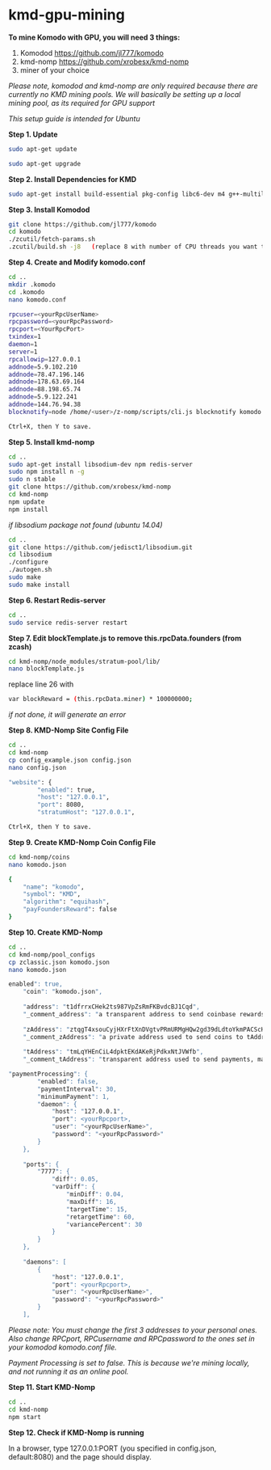 # kmd-gpu-mining

**To mine Komodo with GPU, you will need 3 things:**

1. Komodod   https://github.com/jl777/komodo
2. kmd-nomp    https://github.com/xrobesx/kmd-nomp
3. miner of your choice 

*Please note, komodod and kmd-nomp are only required because there are currently no KMD mining pools.* 
*We will basically be setting up a local mining pool, as its required for GPU support*

*This setup guide is intended for Ubuntu*


**Step 1. Update**
```bash
sudo apt-get update

sudo apt-get upgrade
```


**Step 2. Install Dependencies for KMD**
```bash
sudo apt-get install build-essential pkg-config libc6-dev m4 g++-multilib autoconf libtool ncurses-dev unzip git python zlib1g-dev wget bsdmainutils automake libboost-all-dev libssl-dev libprotobuf-dev protobuf-compiler libqt4-dev libqrencode-dev libdb++-dev ntp ntpdate
```


**Step 3. Install Komodod**
```bash
git clone https://github.com/jl777/komodo
cd komodo
./zcutil/fetch-params.sh
.zcutil/build.sh -j8   (replace 8 with number of CPU threads you want to use) (this will take some time.)
```


**Step 4. Create and Modify komodo.conf**
```bash
cd ..
mkdir .komodo
cd .komodo
nano komodo.conf

rpcuser=<yourRpcUserName>
rpcpassword=<yourRpcPassword>
rpcport=<YourRpcPort>
txindex=1
daemon=1
server=1
rpcallowip=127.0.0.1
addnode=5.9.102.210
addnode=78.47.196.146
addnode=178.63.69.164
addnode=88.198.65.74
addnode=5.9.122.241
addnode=144.76.94.38
blocknotify=node /home/<user>/z-nomp/scripts/cli.js blocknotify komodo %s

Ctrl+X, then Y to save. 
```


**Step 5. Install kmd-nomp**
```bash
cd ..
sudo apt-get install libsodium-dev npm redis-server
sudo npm install n -g
sudo n stable
git clone https://github.com/xrobesx/kmd-nomp
cd kmd-nomp
npm update
npm install
```
*if libsodium package not found (ubuntu 14.04)*
```bash
cd ..
git clone https://github.com/jedisct1/libsodium.git
cd libsodium
./configure
./autogen.sh
sudo make
sudo make install
```


**Step 6. Restart Redis-server**
```bash
cd ..
sudo service redis-server restart
```


**Step 7. Edit blockTemplate.js to remove this.rpcData.founders (from zcash)**
```bash
cd kmd-nomp/node_modules/stratum-pool/lib/
nano blockTemplate.js
```
replace line 26 with
```bash
var blockReward = (this.rpcData.miner) * 100000000;
```
*if not done, it will generate an error*



**Step 8. KMD-Nomp Site Config File**
```bash
cd ..
cd kmd-nomp
cp config_example.json config.json
nano config.json

"website": {
        "enabled": true,
        "host": "127.0.0.1",
        "port": 8080,
        "stratumHost": "127.0.0.1",

Ctrl+X, then Y to save.
```

**Step 9. Create KMD-Nomp Coin Config File**
```bash
cd kmd-nomp/coins
nano komodo.json

{
    "name": "komodo",
    "symbol": "KMD",
    "algorithm": "equihash",
    "payFoundersReward": false
}
```

**Step 10. Create KMD-Nomp**
```bash
cd ..
cd kmd-nomp/pool_configs
cp zclassic.json komodo.json
nano komodo.json

enabled": true,
    "coin": "komodo.json",
 
    "address": "t1dfrrxCHek2ts987VpZsRmFKBvdcBJ1Cqd",
    "_comment_address": "a transparent address to send coinbase rewards to and to transfer to zAddress.",
 
    "zAddress": "ztqgT4xsouCyjHXrFtXnDVgtvPRmURMgHQw2gd39dLdtoYkmPACScHturZjqsNdAPtP6JCLaWmZmYDqbjCMRgdCfQ2vjY2K",
    "_comment_zAddress": "a private address used to send coins to tAddress.",
 
    "tAddress": "tmLqYHEnCiL4dpktEKdAKeRjPdkxNtJVWfb",
    "_comment_tAddress": "transparent address used to send payments, make this a different address, otherwise payments will not send",

"paymentProcessing": {
        "enabled": false,
        "paymentInterval": 30,
        "minimumPayment": 1,
        "daemon": {
            "host": "127.0.0.1",
            "port": <yourRpcport>,
            "user": "<yourRpcUserName>",
            "password": "<yourRpcPassword>"
        }
    },
 
    "ports": {
        "7777": {
            "diff": 0.05,
            "varDiff": {
                "minDiff": 0.04,
                "maxDiff": 16,
                "targetTime": 15,
                "retargetTime": 60,
                "variancePercent": 30
            }
        }
    },
 
    "daemons": [
        {
            "host": "127.0.0.1",
            "port": <yourRpcport>,
            "user": "<yourRpcUserName>",
            "password": "<yourRpcPassword>"
        }
    ],
```
*Please note: You must change the first 3 addresses to your personal ones. Also change RPCport, RPCusername and RPCpassword to the ones set in your komodod komodo.conf file.*

*Payment Processing is set to false. This is because we're mining locally, and not running it as an online pool.*



**Step 11. Start KMD-Nomp**
```bash
cd ..
cd kmd-nomp
npm start
```

**Step 12. Check if KMD-Nomp is running**

In a browser, type 127.0.0.1:PORT (you specified in config.json, default:8080) and the page should display. 


